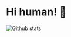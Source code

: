 # Hi human! 👋

<!--
who am i?

- 🔭 'm currently working on a lot of side projects!
- 🌱 I’m currently learning React and Vue.
- 👯 I’m looking to collaborate on Frontend web apps!
- 🤔 I'm looking for help with React and Vue
- 💬 Ask me about React, crypto and donuts
- 📫 How to reach me: ...
- 😄 Pronouns: he/him
- ⚡ Fun fact: I have an [Insta] page(https://https://www.instagram.com/arsh.web/) filled with my inspo!
-->

![Github stats](https://github-readme-stats.vercel.app/api?username=Arshxz)
